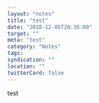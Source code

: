 ```yaml
---
layout: "notes"
title: "test"
date: "2018-12-05T20:36:00"
target: ""
meta: "test"
category: "Notes"
tags:
syndication: ""
location: ""
twitterCard: false
---
```

test
